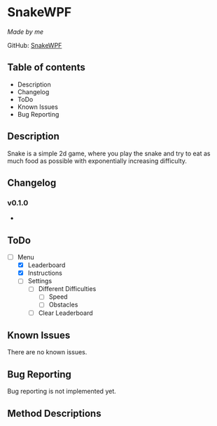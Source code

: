 # SnakeWPF
*Made by me*

GitHub: [SnakeWPF](https://github.com/NotCryze/SnakeWPF)

## Table of contents
- Description
- Changelog
- ToDo
- Known Issues
- Bug Reporting

## Description
Snake is a simple 2d game, where you play the snake and try to eat as much food as possible with exponentially increasing difficulty.

## Changelog
### v0.1.0
- 

## ToDo
- [ ] Menu
  - [X] Leaderboard
  - [X] Instructions
  - [ ] Settings
    - [ ] Different Difficulties
      - [ ] Speed
      - [ ] Obstacles
    - [ ] Clear Leaderboard

## Known Issues
There are no known issues.

## Bug Reporting
Bug reporting is not implemented yet.

## Method Descriptions

